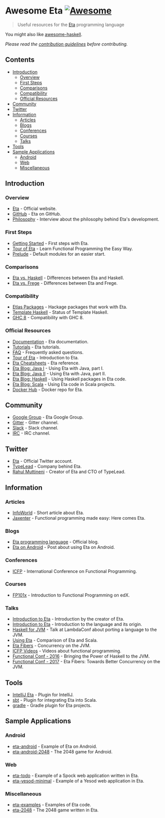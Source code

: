 <!--lint disable double-link-->

# Awesome Eta [![Awesome](https://awesome.re/badge.svg)](https://awesome.re)

> Useful resources for the [Eta](https://eta-lang.org/) programming language

You might also like [awesome-haskell](https://github.com/krispo/awesome-haskell).

*Please read the [contribution guidelines](contributing.md) before contributing.*

## Contents

<!-- START doctoc generated TOC please keep comment here to allow auto update -->
<!-- DON'T EDIT THIS SECTION, INSTEAD RE-RUN doctoc TO UPDATE -->

- [Introduction](#introduction)
  - [Overview](#overview)
  - [First Steps](#first-steps)
  - [Comparisons](#comparisons)
  - [Compatibility](#compatibility)
  - [Official Resources](#official-resources)
- [Community](#community)
- [Twitter](#twitter)
- [Information](#information)
  - [Articles](#articles)
  - [Blogs](#blogs)
  - [Conferences](#conferences)
  - [Courses](#courses)
  - [Talks](#talks)
- [Tools](#tools)
- [Sample Applications](#sample-applications)
  - [Android](#android)
  - [Web](#web)
  - [Miscellaneous](#miscellaneous)

<!-- END doctoc generated TOC please keep comment here to allow auto update -->

## Introduction

### Overview

- [Eta](https://eta-lang.org/) - Official website.
- [GitHub](https://github.com/typelead/eta) - Eta on GitHub.
- [Philosophy](http://blog.ezyang.com/2018/09/hiw18-lets-go-mainstream-with-eta/) - Interview about the philosophy behind Eta's development.

### First Steps

- [Getting Started](https://eta-lang.org/docs/user-guides/eta-user-guide/introduction/what-is-eta) - First steps with Eta.
- [Tour of Eta](https://tour.eta-lang.org) - Learn Functional Programming the Easy Way.
- [Prelude](https://github.com/eta-lang/eta-prelude) - Default modules for an easier start.

### Comparisons

- [Eta vs. Haskell](https://eta-lang.org/docs/faq#eta-not-haskell) - Differences between Eta and Haskell.
- [Eta vs. Frege](https://eta-lang.org/docs/faq#eta-vs-frege) - Differences between Eta and Frege.

### Compatibility

- [Etlas Packages](https://github.com/typelead/eta-hackage#supported-packages) - Hackage packages that work with Eta.
- [Template Haskell](https://eta-lang.org/docs/faq#eta-repl-support) - Status of Template Haskell.
- [GHC 8](https://eta-lang.org/docs/faq#is-eta-compatible-ghc8) - Compatibility with GHC 8.

### Official Resources

- [Documentation](https://eta-lang.org/docs/) - Eta documentation.
- [Tutorials](https://eta-lang.org/docs/tutorials) - Eta tutorials.
- [FAQ](https://eta-lang.org/docs/faq) - Frequently asked questions.
- [Tour of Eta](https://tour.eta-lang.org/) - Introduction to Eta.
- [Eta Cheatsheets](https://eta-lang.org/docs/cheatsheets) - Eta reference.
- [Eta Blog: Java I](https://blog.eta-lang.org/https-medium-com-jyothsnasrinivas-the-best-of-both-the-worlds-eta-and-java-part-1-336d181de89d) - Using Eta with Java, part I.
- [Eta Blog: Java II](https://blog.eta-lang.org/the-best-of-both-the-worlds-eta-and-java-part-2-d7cf27acdef7) - Using Eta with Java, part II.
- [Eta Blog: Haskell](https://blog.eta-lang.org/eta-in-practice-working-with-haskell-packages-5dfa3dc0c98a) - Using Haskell packages in Eta code.
- [Eta Blog: Scala](https://blog.eta-lang.org/integrating-eta-into-your-scala-projects-a8d494a2c5b0) - Using Eta code in Scala projects.
- [Docker Hub](https://hub.docker.com/r/typelead/eta/) - Docker repo for Eta.

## Community

- [Google Group](https://groups.google.com/forum/#!forum/eta-discuss) - Eta Google Group.
- [Gitter](https://gitter.im/typelead/eta) - Gitter channel.
- [Slack](https://slack.eta-lang.org/) - Slack channel.
- [IRC](https://kiwiirc.com/client/irc.freenode.net/#eta-lang) - IRC channel.

## Twitter
- [Eta](https://twitter.com/eta_lang) - Official Twitter account.
- [TypeLead](https://twitter.com/typelead) - Company behind Eta.
- [Rahul Muttineni](https://twitter.com/rahulmutt) - Creator of Eta and CTO of TypeLead.

## Information

### Articles

- [InfoWorld](https://www.infoworld.com/article/3157373/java/new-jvm-language-stands-apart-from-scala-clojure.html) - Short article about Eta.
- [Jaxenter](https://jaxenter.com/eta-pirates-of-the-jvm-133518.html) - Functional programming made easy: Here comes Eta.

### Blogs

- [Eta programming language](https://blog.eta-lang.org/) - Official blog.
- [Eta on Android](https://brianmckenna.org/blog/eta_android) - Post about using Eta on Android.

### Conferences

- [ICFP](http://www.icfpconference.org/) - International Conference on Functional Programming.

### Courses

- [FP101x](https://www.edx.org/course/introduction-functional-programming-delftx-fp101x-0) - Introduction to Functional Programming on edX.

### Talks

- [Introduction to Eta](https://www.youtube.com/watch?v=hmDLNO7Gkxs) - Introduction by the creator of Eta.
- [Introduction to Eta](https://brianmckenna.org/files/presentations/lambdajam-2017-eta.pdf) - Introduction to the language and its origin.
- [Haskell for JVM](https://www.youtube.com/watch?v=P1dmHKJ2vak) - Talk at LambdaConf about porting a language to the JVM.
- [Using Eta](https://speakerdeck.com/filippovitale/using-eta-for-what-you-dont-like-writing-in-scala) - Comparison of Eta and Scala.
- [Eta Fibers](https://rahulmutt.github.io/slides/fuconf17-eta-fibers/slides.html#1) - Concurrency on the JVM.
- [ICFP Videos](https://www.youtube.com/channel/UCwRL68qZFfub1Ep1EScfmBw) - Videos about functional programming.
- [Functional Conf - 2016](https://www.youtube.com/watch?v=CscBSNF6qnE) - Bringing the Power of Haskell to the JVM.
- [Functional Conf - 2017](https://www.youtube.com/watch?v=ZuJg2cfmSmw) - Eta Fibers: Towards Better Concurrency on the JVM.

## Tools

- [IntelliJ Eta](https://github.com/typelead/intellij-eta) - Plugin for IntelliJ.
- [sbt](https://github.com/typelead/sbt-eta) - Plugin for integrating Eta into Scala.
- [gradle](https://github.com/typelead/gradle-eta) - Gradle plugin for Eta projects.

## Sample Applications

### Android

- [eta-android](https://github.com/puffnfresh/eta-android) - Example of Eta on Android.
- [eta-android-2048](https://github.com/Jyothsnasrinivas/eta-android-2048) - The 2048 game for Android.

### Web

- [eta-todo](https://github.com/Jyothsnasrinivas/eta-todo) - Example of a Spock web application written in Eta.
- [eta-yesod-minimal](https://github.com/Jyothsnasrinivas/eta-yesod-minimal) - Example of a Yesod web application in Eta.

### Miscellaneous

- [eta-examples](https://github.com/typelead/eta-examples) - Examples of Eta code.
- [eta-2048](https://github.com/rahulmutt/eta-2048) - The 2048 game written in Eta.
